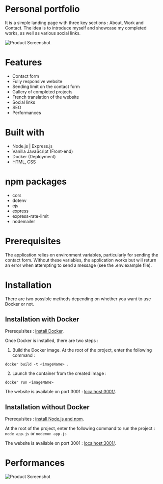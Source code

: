 # Personal portfolio
It is a simple landing page with three key sections : About, Work and Contact. The idea is to introduce myself and showcase my completed works, as well as various social links.

![Product Screenshot](https://alexisbergel.com/images/screeshot.png)

# Features
- Contact form
- Fully responsive website
- Sending limit on the contact form
- Gallery of completed projects
- French translation of the website
- Social links
- SEO
- Performances

# Built with
- Node.js | Express.js 
- Vanilla JavaScript (Front-end)
- Docker (Deployment)
- HTML, CSS

# npm packages
- cors
- dotenv
- ejs
- express
- express-rate-limit
- nodemailer

# Prerequisites
The application relies on environment variables, particularly for sending the contact form. Without these variables, the application works but will return an error when attempting to send a message (see the .env.example file).

# Installation
There are two possible methods depending on whether you want to use Docker or not.

## Installation with Docker
Prerequisites : [install Docker](https://docs.docker.com/desktop/).

Once Docker is installed, there are two steps :

1. Build the Docker image. At the root of the project, enter the following command :
```
docker build -t <imageName> .
```

2. Launch the container from the created image : 
```
docker run <imageName>
```

The website is available on port 3001 : [localhost:3001/](localhost:3001/).

## Installation without Docker
Prerequisites : [install Node.js and npm](https://nodejs.org/en/download/package-manager).

At the root of the project, enter the following command to run the project : 
`node app.js` or `nodemon app.js`

The website is available on port 3001 : [localhost:3001/](localhost:3001/).

# Performances
![Product Screenshot](https://alexisbergel.com/images/performances.png)